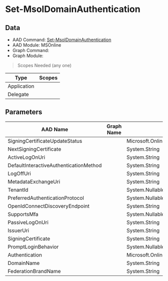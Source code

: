 # Set-MsolDomainAuthentication

> 

## Data

+ AAD Command: [Set-MsolDomainAuthentication](https://docs.microsoft.com/en-us/powershell/module/MSOnline/Set-MsolDomainAuthentication)
+ AAD Module: MSOnline
+ Graph Command: [](https://docs.microsoft.com/en-us/powershell/module//)
+ Graph Module: 

> Scopes Needed (any one)

|Type|Scopes|
|---|---|
|Application||
|Delegate||

## Parameters

|AAD Name|Graph Name|AAD Type|Graph Type|Infos|
|---|---|---|---|---|
|SigningCertificateUpdateStatus||Microsoft.Online.Administration.SigningCertificateUpdateStatus|||
|NextSigningCertificate||System.String|||
|ActiveLogOnUri||System.String|||
|DefaultInteractiveAuthenticationMethod||System.String|||
|LogOffUri||System.String|||
|MetadataExchangeUri||System.String|||
|TenantId||System.Nullable/System.Guid|||
|PreferredAuthenticationProtocol||System.Nullable/Microsoft.Online.Administration.AuthenticationProtocol|||
|OpenIdConnectDiscoveryEndpoint||System.String|||
|SupportsMfa||System.Nullable/System.Boolean|||
|PassiveLogOnUri||System.String|||
|IssuerUri||System.String|||
|SigningCertificate||System.String|||
|PromptLoginBehavior||System.Nullable/Microsoft.Online.Administration.PromptLoginBehavior|||
|Authentication||Microsoft.Online.Administration.DomainAuthenticationType|||
|DomainName||System.String|||
|FederationBrandName||System.String|||

